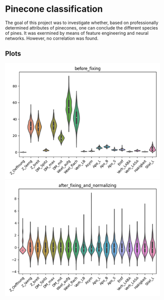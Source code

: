 # Pinecone classification

The goal of this project was to investigate whether, based on professionally determined attributes of pinecones, one can
conclude the different species of pines. It was exermined by means of feature engineering and neural networks.
However, no correlation was found.

## Plots
![Feature Distribution Original](/plots/feature_distr_before_fixing.png?raw=true "Original Feature Distribution")
![Feature Distribution Transformed](/plots/after_fixing_and_normalizing.png?raw=true "Transformed Feature Distribution")
